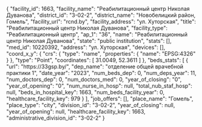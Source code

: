 {
    "facility_id": 1663,
    "facility_name": "Реабилитационный центр Николая Дуванова",
    "district_id": "3-02-2",
    "district_name": "Новобелицкий район, Гомель",
    "facility_url": "rcnd.by",
    "facility_address": "ул. Хуторская",
    "title": "Реабилитационный центр Николая Дуванова",
    "facility_type": "Реабилитационный центр",
    "ap_1": "36",
    "name": "Реабилитационный центр Николая Дуванова",
    "state": "public institution",
    "stats": [],
    "med_id": 10220392,
    "address": "ул. Хуторская",
    "devices": [],
    "coord_x_y": {
        "crs": {
            "type": "name",
            "properties": {
                "name": "EPSG:4326"
            }
        },
        "type": "Point",
        "coordinates": [
            31.0049,
            52.3611
        ]
    },
    "beds_stats": [
        {
            "url": "https:\/\/33gsp.by\/",
            "dep_name": "отделение общей врачебной практики 1",
            "date_year": "2023",
            "num_beds_dep": 0,
            "num_deps_year": 11,
            "num_doctors_dep": 0,
            "num_doctors_med": 0,
            "year_of_closing": "0",
            "year_of_opening": "0",
            "num_nurse_in_hosp": null,
            "total_nub_staf_hosp": null,
            "beds_in_hospital_key": 1663,
            "num_beds_facility_year": 0,
            "healthcare_facility_key": 979
        }
    ],
    "job_offers": [],
    "place_name": "Гомель",
    "place_type": "city",
    "division_id": "3-02-2",
    "year_of_closing": null,
    "year_of_opening": null,
    "healthcare_facility_key": 1663,
    "administrative_division_id": "3-02-2"
}
